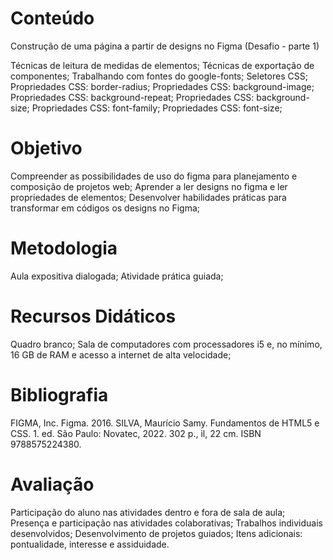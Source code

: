 # Conteúdo

Construção de uma página a partir de designs no Figma (Desafio - parte 1)

Técnicas de leitura de medidas de elementos;
Técnicas de exportação de componentes;
Trabalhando com fontes do google-fonts;
Seletores CSS;
Propriedades CSS: border-radius;
Propriedades CSS: background-image;
Propriedades CSS: background-repeat;
Propriedades CSS: background-size;
Propriedades CSS: font-family;
Propriedades CSS: font-size;

# Objetivo

Compreender as possibilidades de uso do figma para planejamento e composição de projetos web;
Aprender a ler designs no figma e ler propriedades de elementos;
Desenvolver habilidades práticas para transformar em códigos os designs no Figma;

# Metodologia

Aula expositiva dialogada; Atividade prática guiada;

# Recursos Didáticos

Quadro branco; Sala de computadores com processadores i5 e, no mínimo, 16 GB de RAM e acesso a internet de alta velocidade;

# Bibliografia

FIGMA, Inc. Figma. 2016.
SILVA, Maurício Samy. Fundamentos de HTML5 e CSS. 1. ed. São Paulo: Novatec, 2022. 302 p., il, 22 cm. ISBN 9788575224380.

# Avaliação

Participação do aluno nas atividades dentro e fora de sala de aula;
Presença e participação nas atividades colaborativas;
Trabalhos individuais desenvolvidos;
Desenvolvimento de projetos guiados;
Itens adicionais: pontualidade, interesse e assiduidade.
